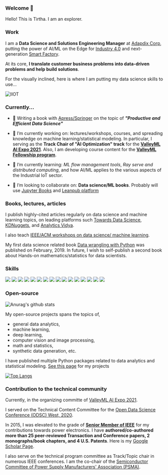 <!--
**tirthajyoti/tirthajyoti** is a ✨ _special_ ✨ repository because its `README.md` (this file) appears on your GitHub profile.

Here are some ideas to get you started:

- 🔭 I’m currently working on ...
- 🌱 I’m currently learning ...
- 👯 I’m looking to collaborate on ...
- 🤔 I’m looking for help with ...
- 💬 Ask me about ...
- 📫 How to reach me: ...
- 😄 Pronouns: ...
- ⚡ Fun fact: ...
-->

### Welcome 👋
Hello! This is Tirtha. I am an explorer.

### Work
I am a **Data Science and Solutions Engineering Manager** at [Adapdix Corp,](https://www.adapdix.com/) putting the power of AI/ML on the Edge for [Industry 4.0](https://www.forbes.com/sites/bernardmarr/2018/09/02/what-is-industry-4-0-heres-a-super-easy-explanation-for-anyone/?sh=587ea6ab9788) and next-generation [Smart Factory](https://www2.deloitte.com/us/en/insights/focus/industry-4-0/smart-factory-connected-manufacturing.html).

At its core, **I translate customer business problems into data-driven problems and help build solutions**.

For the visually inclined, here is where I am putting my data science skills to use...

![IIOT](https://y6b8k9e7.stackpathcdn.com/wp-content/uploads/2018/01/shutterstock_567310369-e1514847923696.jpg)

### Currently...

- 🔭 Writing a book with [Apress/Springer](https://www.apress.com/us) on the topic of ***"Productive and Efficient Data Science"***
- 🔭 I’m currently working on: lectures/workshops, courses, and spreading knowledge on machine learning/statistical modeling. In particular, I serving as the **Track Chair of "AI Optimization" track** for the **[ValleyML AI Expo 2021](https://www.valleyml.ai/)**. Also, I am developing course content for the **[ValleyML Fellowship program](https://www.valleyml.ai/fellowship)**.

- 🌱 I’m currently learning: _ML flow management tools_, _Ray serve and distributed computing_, and how AI/ML applies to the various aspects of the Industrial IoT sector.

- 👯 I’m looking to collaborate on: **Data science/ML books**. Probably will use [Jupyter Books](https://jupyterbook.org/intro.html) and [Leanpub platform](https://leanpub.com/)

### Books, lectures, articles
I publish highly-cited articles regularly on data science and machine learning topics, on leading platforms such [Towards Data Science](https://towardsdatascience.com/@tirthajyoti), [KDNuggets](https://www.kdnuggets.com/author/tirthajyoti-sarkar), and [Analytics Vidya](https://medium.com/analytics-vidhya/why-a-business-analytics-problem-demands-all-of-your-expertise-at-once-1290170808c4). 

I also teach [IEEE/ACM workshops on data science/ machine learning](https://valleyml.thinkific.com/bundles/machine-learning-and-deep-learning-boot-camp).

My first data science related book [Data wrangling with Python](https://www.amazon.com/Data-Wrangling-Python-Creating-actionable-ebook/dp/B07JF26NGJ) was published on February, 2019. In future, I wish to self-publish a second book about Hands-on mathematics/statistics for data scientists.

### Skills
![](https://img.shields.io/badge/Code-Python-informational?style=flat&logo=python&logoColor=white&color=2CD4A7)
![](https://img.shields.io/badge/Code-R-informational?style=flat&logo=r&logoColor=white&color=2CD4A7)
![](https://img.shields.io/badge/Database-InfluxDB-informational?style=flat&logo=influxdb&logoColor=white&color=2CD4A7)
![](https://img.shields.io/badge/Database-PostgreSQL-informational?style=flat&logo=postgresql&logoColor=white&color=2CD4A7)
![](https://img.shields.io/badge/Frontend-HTML-informational?style=flat&logo=html5&logoColor=white&color=2CD4A7)
![](https://img.shields.io/badge/Frontend-CSS-informational?style=flat&logo=css&logoColor=white&color=2CD4A7)
![](https://img.shields.io/badge/Frontend-JavaScript-informational?style=flat&logo=javascript&logoColor=white&color=2CD4A7)
![](https://img.shields.io/badge/Frontend-D3.js-informational?style=flat&logo=d3js&logoColor=white&color=2CD4A7)
![](https://img.shields.io/badge/Editor-VS-Code-informational?style=flat&logo=vscode&logoColor=white&color=2CD4A7)
![](https://img.shields.io/badge/Shell-Bash-informational?style=flat&logo=bash&logoColor=white&color=2CD4A7)
![](https://img.shields.io/badge/DeepLearning-Keras-informational?style=flat&logo=pytorch&logoColor=white&color=2CD4A7)
![](https://img.shields.io/badge/DeepLearning-PyTorch-informational?style=flat&logo=keras&logoColor=white&color=2CD4A7)
![](https://img.shields.io/badge/ML-ScikitLearn-informational?style=flat&logo=sklearn&logoColor=white&color=2CD4A7)
![](https://img.shields.io/badge/DataViz-Plotly-informational?style=flat&logo=plotly&logoColor=white&color=2CD4A7)
![](https://img.shields.io/badge/DataViz-Seaborn-informational?style=flat&logo=seaborn&logoColor=white&color=2CD4A7)
![](https://img.shields.io/badge/Deployment-Heroku-informational?style=flat&logo=heroku&logoColor=white&color=2CD4A7)

### Open-source

![Anurag's github stats](https://github-readme-stats.vercel.app/api?username=tirthajyoti)


My open-source projects spans the topics of,

- general data analytics, 
- machine learning, 
- deep learning, 
- computer vision and image processing, 
- math and statistics, 
- synthetic data generation, etc.

I have published multiple Python packages related to data analytics and statistical modeling. [See this page](https://tirthajyoti.github.io/GithubProjects.html) for my projects

[![Top Langs](https://github-readme-stats.vercel.app/api/top-langs/?username=tirthajyoti)](https://github.com/tirthajyoti/github-readme-stats)

### Contribution to the technical community

Currently, in the organizing committe of [ValleyML AI Expo 2021](https://www.valleyml.ai/).

I served on the Technical Content Committee for the [Open Data Science Conference (ODSC) West, 2020](https://odsc.com/california/).

In 2015, I was elevated to the grade of **[Senior Member of IEEE](https://www.ieee.org/membership/senior/senior-requirements.html)** for my contributions towards power electronics. I have **authored/co-authored more than 25 peer-reviewed Transaction and Conference papers, 2 monographs/book chapters, and 4 U.S. Patents**. Here is my [Google Scholar Page](https://scholar.google.com/citations?user=PUAA0uQAAAAJ&hl=en).

I also serve on the technical program committee as Track/Topic chair in numerous IEEE conferences. I am the co-chair of the [Semiconductor Committee of Power Supply Manufacturers' Association (PSMA)](https://www.psma.com/meetings/semiconductor-committee-0).
